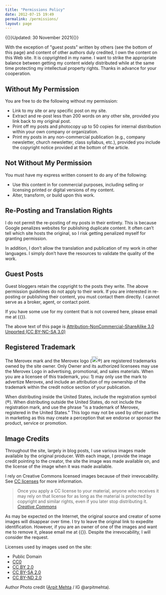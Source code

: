 ```yaml
---
title: "Permissions Policy"
date: 2012-07-15 19:49
permalink: /permissions/
layout: page
---
```

{{<alert>}}Updated: 30 November 2021{{</alert>}}

With the exception of "guest posts" written by others (see the bottom of this page) and content of other authors duly credited, I own the content on this Web site. It is copyrighted in my name. I want to strike the appropriate balance between getting my content widely distributed while at the same time protecting my intellectual property rights. Thanks in advance for your cooperation.

## Without My Permission

You are free to do the following without my permission:

   * Link to my site or any specific post on my site.
   * Extract and re-post less than 200 words on any other site, provided you link back to my original post.
   * Print off my posts and photocopy up to 50 copies for internal distribution within your own company or organization.
   * Print my posts in any non-commercial publication (e.g., company newsletter, church newsletter, class syllabus, etc.), provided you include the copyright notice provided at the bottom of the article.

## Not Without My Permission

You must have my express written consent to do any of the following:

   * Use this content in for commercial purposes, including selling or licensing printed or digital versions of my content.
   * Alter, transform, or build upon this work.

## Re-Posting and Translation Rights

I do not permit the re-posting of my posts in their entirety. This is because Google penalizes websites for publishing duplicate content. It often can’t tell which site hosts the original, so I risk getting penalized myself for granting permission.

In addition, I don’t allow the translation and publication of my work in other languages. I simply don’t have the resources to validate the quality of the work.

## Guest Posts

Guest bloggers retain the copyright to the posts they write. The above permission guidelines do not apply to their work. If you are interested in re-posting or publishing their content, you must contact them directly. I cannot serve as a broker, agent, or contact point.

If you have some use for my content that is not covered here, please email me at {{<email-obfuscation email="legal@merovex.com" subject="Site Content Use">}}.

<p>The above text of this page is <a rel="license" href="http://creativecommons.org/licenses/by-nc-sa/3.0/">Attribution-NonCommercial-ShareAlike 3.0 Unported (CC BY-NC-SA 3.0)</a></p>

## Registered Trademark

The Merovex mark and the Merovex logo (<img src="/assets/logo.svg" width="20px" height="20px" alt="">®) are registered trademarks owned by the site owner. Only Owner and its authorized licensees may use the Merovex Logo in advertising, promotional, and sales materials. When you are a licensee of this trademark, you: 1) may only use the mark to advertize Merovex, and include an attribution of my ownership of the trademark within the credit notice section of your publication.

When distributing inside the United States, include the registration symbol (®). When distributing outside the United States, do not include the registration mark, and use the phrase "is a trademark of Merovex, registered in the United States." This logo may not be used by other parties in marketing as this may create a perception that we endorse or sponsor the product, service or promotion.

## Image Credits

Throughout the site, largely in blog posts, I use various images made available by the original producer. With each image, I provide the image credit pointing to the creator, the site the image was made available on, and the license of the image when it was made available.

I rely on Creative Commons licensed images because of their irrevocability. See [CC licenses](https://creativecommons.org/about/cclicenses/) for more information.

> Once you apply a CC license to your material, anyone who receives it may rely on that license for as long as the material is protected by copyright and similar rights, even if you later stop distributing it.
> <cite><a href="https://wiki.creativecommons.org/wiki/Considerations_for_licensors_and_licensees#Remember_the_license_may_not_be_revoked.">Creative Commons</a></cite>

As may be expected on the Internet, the original source and creator of some images will disappear over time. I try to leave the original link to expedite identification. However, if you are an owner of one of the images and want me to remove it, please email me at {{<email-obfuscation email="legal@merovex.com" subject="Image Credits">}}. Despite the irrevocability, I will consider the request.

Licenses used by images used on the site:

* Public Domain
* [CC0](https://creativecommons.org/share-your-work/public-domain/cc0/)
* [CC BY 2.0](https://creativecommons.org/licenses/by/2.0/)
* [CC BY-SA 2.0](https://creativecommons.org/licenses/by-sa/2.0/)
* [CC BY-ND 2.0](https://creativecommons.org/licenses/by-nd/2.0/)

Author Photo credit ([Arpit Mehta](https://visualsbyarpit.com) / IG @arpitmehta).